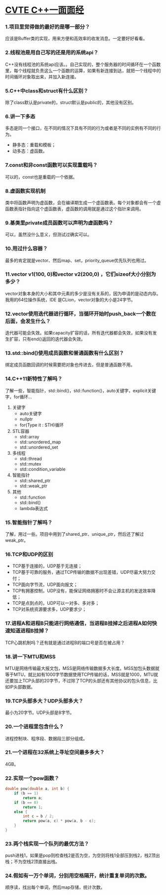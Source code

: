 # [CVTE C++一面面经](https://www.nowcoder.com/discuss/170448 )

### 1.项目里觉得做的最好的是哪一部分？

应该是Buffer类的实现，用来方便和高效率的收发消息。一定要好好看看。

### 2.线程池是用自己写的还是用的系统api？

C++没有线程池的系统api应该。。自己实现的，整个服务器的时间循环在一个函数里，每个线程就负责这么一个函数的运算，如果有新连接到达，就把一个线程中的时间循环对象取出来，并加入新连接。

###  5.C++中class和struct有什么区别？

除了class默认是private的，struct默认是public的，其他没有区别。

### 6.讲一下多态

多态是同一个接口，在不同的情况下具有不同的行为或者是不同的实例有不同的行为。

- 静多态：重载和模板；
- 动多态：虚函数。

### 7.const和非const函数可以实现重载吗？

可以的，const也是重载的一个依据。

### 8.虚函数实现机制

类中将函数声明为虚函数，会在编译期生成一个虚函数表。每个对象都会有一个虚函数表指针指向这个虚函数表，虚函数的调用就是通过这个指针来调用。

### 9.基类里private成员函数可以声明为虚函数吗？

可以，虽然没什么意义，但测试过确实可以。

### 10.用过什么容器？

最多的肯定就是vector、然后map、set，priority_queue优先队列也用过。

### 11.vector v1(100, 0)和vector v2(200,0) ，它们sizeof大小分别为多少？

vector对象本身的大小和其中元素的多少是没有关系的，因为申请的是动态内存。我用的64位操作系统，IDE
是CLion，vector对象的大小是24字节。

### 12.vector使用迭代器进行循环，当循环开始时push_back一个数在后面，会发生什么？

迭代器可能会失效。如果capacity扩容的话，所有迭代器都会失效，如果没有发生扩容，只有end()返回的迭代器会失效。

### 13.std::bind()使用成员函数和普通函数有什么区别？

绑定成员函数回调的时候需要把对象也传进去，但是普通函数不用。

### 14.C++11新特性了解吗？

了解一些，智能指针，std::bind()，std::function()，auto关键字，explicit关键字，for循环...

1. 关键字
   - auto关键字
   - nullptr
   - for(Type it : STH)循环
2. STL容器
   - std::array
   - std::unordered_map
   - std::unordered_set
3. 多线程
   - std::thread
   - std::mutex
   - std::condition_variable
4. 智能指针
   - std::shared_ptr
   - std::weak_ptr
5. 其他
   - std::function
   - std::bind()
   - lambda表达式

### 15.智能指针了解吗？

了解，用过一些。项目中用到了shared_ptr、unique_ptr，然后还了解过weak_ptr。

### 16.TCP和UDP的区别

- TCP基于连接的，UDP基于无连接；
- TCP基于可靠的服务，通过TCP传输的数据不出现差错，UDP尽最大努力交付；
- TCP面向字节流，UDP面向报文；
- TCP有拥塞控制，UDP没有，能保证网络拥塞时不会让源主机的发送效率降低；
- TCP是点到点的，UDP可以一对多、多对多；
- TCP对系统资源要求多，UDP要求少；

### 17.进程A和进程B只能进行网络通信，当进程B挂掉之后进程A如何快速知道进程B挂掉？

TCP心跳机制吗？还有就是通过进程B的端口号是否在被占用？

### 18.讲一下MTU和MSS

MTU是网络传输最大报文包，MSS是网络传输数据多大长度。MSS加包头数据就等于MTU，就比如有1000字节数据使用TCP传输的话，MSS就是1000，MTU就还要加上TCP头部的20字节，不过除了TCP的头部还有其他协议的包头信息，比如IP头部数据。

### 19.TCP头部多大？UDP头部多大？

最小为20字节。UDP头部是8字节。

### 20.一个进程里包含什么？

进程控制块、程序段、数据段三部分组成。

### 21.一个进程在32系统上寻址空间最多多大？

4GB。

### 22.实现一个pow函数？

```cpp
double pow(double a, int b) {
    if (b == 1)
        return a;
    if (b == 0)
        return 1;
    else {
        int c = b / 2;
        return pow(a, c) * pow(a, b - c);
    }
}
```

### 23.两个栈实现一个队列的最优方法？

push进栈1，如果是pop则检查栈2是否为空，为空则将栈1全部压到栈2，栈2顶出栈；不为空栈2顶直接出栈。

### 24.假如有一万个单词，分别用空格隔开，统计重复单词的次数。

顺序读，找出每个单词，然后map存储，统计次数。

